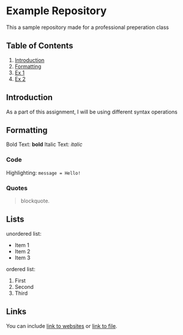 # Example Repository

This a sample repository made for a professional preperation class

## Table of Contents

1. [Introduction](#introduction)
2. [Formatting](#formatting)
3. [Ex 1](#lists)
4. [Ex 2](#links)

## Introduction

As a part of this assignment, I will be using different syntax operations

## Formatting

Bold Text: **bold** Italic Text: _italic_

### Code

Highlighting: `message = Hello!`

### Quotes

> blockquote.

## Lists

unordered list:

- Item 1
- Item 2
- Item 3

ordered list:

1. First
2. Second
3. Third

## Links

You can include [link to websites](www.google.com) or [link to file](folder/another-file.md).


